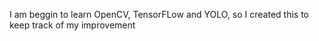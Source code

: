 I am beggin to learn OpenCV, TensorFLow and YOLO, so I created this to keep track of my improvement

